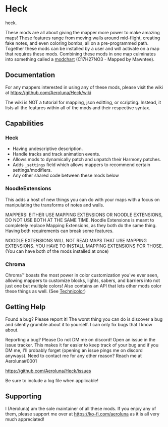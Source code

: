 # Heck
heck.

[//why the heck are you looking at the raw you little creep]: #

 These mods are all about giving the mapper more power to make amazing maps! These features range from moving walls around mid-flight, creating fake notes, and even coloring bombs, all on a pre-programmed path. Together these mods can be installed by a user and will activate on a map that requires these mods. Combining these mods in one map culminates into something called a [modchart](https://youtu.be/5xA3iR5v-Rk) (C17H27NO3 - Mapped by Mawntee).


## Documentation
For any mappers interested in using any of these mods, please visit the wiki at https://github.com/Aeroluna/Heck/wiki

The wiki is NOT a tutorial for mapping, json editting, or scripting. Instead, it lists all the features within all of the mods and their respective syntax.

## Capabilities
### Heck
- Having undescriptive description.
- Handle tracks and track animation events.
- Allows mods to dynamically patch and unpatch their Harmony patches.
- Adds `_settings` field which allows mappers to recommend certain settings/modifiers.
- Any other shared code between these mods below

### NoodleExtensions
This adds a host of new things you can do with your maps with a focus on manipulating the transforms of notes and walls.

MAPPERS: EITHER USE MAPPING EXTENSIONS OR NOODLE EXTENSIONS, DO NOT USE BOTH AT THE SAME TIME. Noodle Extensions is meant to completely replace Mapping Extensions, as they both do the same thing. Having both requirements can break some features.

NOODLE EXTENSIONS WILL NOT READ MAPS THAT USE MAPPING EXTENSIONS. YOU HAVE TO INSTALL MAPPING EXTENSIONS FOR THOSE. (You can have both of the mods installed at once)

### Chroma
Chroma™ boasts the most power in color customization you've ever seen, allowing mappers to customize blocks, lights, sabers, and barriers into not just one but multiple colors! Also contains an API that lets other mods color these things as well. (See [Technicolor](https://github.com/Aeroluna/Technicolor))

## Getting Help
Found a bug? Please report it! The worst thing you can do is discover a bug and silently grumble about it to yourself. I can only fix bugs that I know about.

Reporting a bug? Please Do not DM me on discord! Open an issue in the issue tracker. This makes it far easier to keep track of your bug and if you DM me, I'll probably forget (opening an issue pings me on discord anyways). Need to contact me for any other reason? Reach me at Aeroluna#0001

https://github.com/Aeroluna/Heck/issues

Be sure to include a log file when applicable!

## Supporting
I (Aeroluna) am the sole maintainer of all these mods. If you enjoy any of them, please support me over at https://ko-fi.com/aeroluna as it is all very much appreciated!